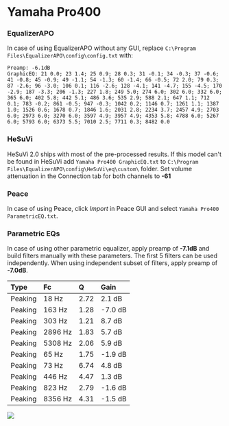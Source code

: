 # Yamaha Pro400

### EqualizerAPO
In case of using EqualizerAPO without any GUI, replace `C:\Program Files\EqualizerAPO\config\config.txt`
with:
```
Preamp: -6.1dB
GraphicEQ: 21 0.0; 23 1.4; 25 0.9; 28 0.3; 31 -0.1; 34 -0.3; 37 -0.6; 41 -0.8; 45 -0.9; 49 -1.1; 54 -1.3; 60 -1.4; 66 -0.5; 72 2.0; 79 0.3; 87 -2.6; 96 -3.0; 106 0.1; 116 -2.6; 128 -4.1; 141 -4.7; 155 -4.5; 170 -2.9; 187 -3.3; 206 -1.3; 227 1.8; 249 5.0; 274 6.0; 302 6.0; 332 6.0; 365 6.0; 402 5.8; 442 5.1; 486 3.6; 535 2.9; 588 2.1; 647 1.1; 712 0.1; 783 -0.2; 861 -0.5; 947 -0.3; 1042 0.2; 1146 0.7; 1261 1.1; 1387 1.0; 1526 0.6; 1678 0.7; 1846 1.6; 2031 2.8; 2234 3.7; 2457 4.9; 2703 6.0; 2973 6.0; 3270 6.0; 3597 4.9; 3957 4.9; 4353 5.8; 4788 6.0; 5267 6.0; 5793 6.0; 6373 5.5; 7010 2.5; 7711 0.3; 8482 0.0
```

### HeSuVi
HeSuVi 2.0 ships with most of the pre-processed results. If this model can't be found in HeSuVi add
`Yamaha Pro400 GraphicEQ.txt` to `C:\Program Files\EqualizerAPO\config\HeSuVi\eq\custom\` folder.
Set volume attenuation in the Connection tab for both channels to **-61**

### Peace
In case of using Peace, click *Import* in Peace GUI and select `Yamaha Pro400 ParametricEQ.txt`.

### Parametric EQs
In case of using other parametric equalizer, apply preamp of **-7.1dB** and build filters manually
with these parameters. The first 5 filters can be used independently.
When using independent subset of filters, apply preamp of **-7.0dB**.

| Type    | Fc      |    Q | Gain    |
|:--------|:--------|:-----|:--------|
| Peaking | 18 Hz   | 2.72 | 2.1 dB  |
| Peaking | 163 Hz  | 1.28 | -7.0 dB |
| Peaking | 303 Hz  | 1.21 | 8.7 dB  |
| Peaking | 2896 Hz | 1.83 | 5.7 dB  |
| Peaking | 5308 Hz | 2.06 | 5.9 dB  |
| Peaking | 65 Hz   | 1.75 | -1.9 dB |
| Peaking | 73 Hz   | 6.74 | 4.8 dB  |
| Peaking | 446 Hz  | 4.47 | 1.3 dB  |
| Peaking | 823 Hz  | 2.79 | -1.6 dB |
| Peaking | 8356 Hz | 4.31 | -1.5 dB |

![](https://raw.githubusercontent.com/jaakkopasanen/AutoEq/master/results/innerfidelity/sbaf-serious/Yamaha%20Pro400/Yamaha%20Pro400.png)